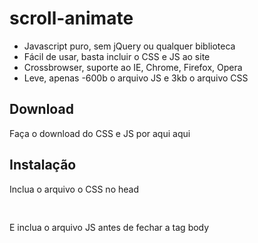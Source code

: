 # scroll-animate

<ul>
	<li>Javascript puro, sem jQuery ou qualquer biblioteca</li>
	<li>Fácil de usar, basta incluir o CSS e JS ao site</li>
	<li>Crossbrowser, suporte ao IE, Chrome, Firefox, Opera</li>
	<li>Leve, apenas -600b o arquivo JS e 3kb o arquivo CSS</li>
</ul>

<h2>Download</h2>
Faça o download do CSS e JS por aqui aqui

<h2>Instalação</h2>
Inclua o arquivo o CSS no head
<pre>
<link rel="stylesheet" href="dist/css/scroll-animate.min.css" />
</pre>

E inclua o arquivo JS antes de fechar a tag body
<pre>
<script src="dist/js/scroll-animate.min.js" />
</pre>

<h2>Classes</h2>
Use a classe .animate no elemento para aplicar o efeito. As seguintes classes adicionam efeitos diferentes. Veja os exemplos.

flip | to-left | to-top | to-right | to-bottom | diag-left-bottom | diag-left-top | grow
Para criar o delay, adicione a classe .delay em cada elemento